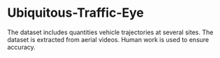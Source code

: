 # Ubiquitous-Traffic-Eye
The dataset includes quantities vehicle trajectories at several sites. The dataset is extracted from aerial videos. Human work is used to ensure accuracy.
